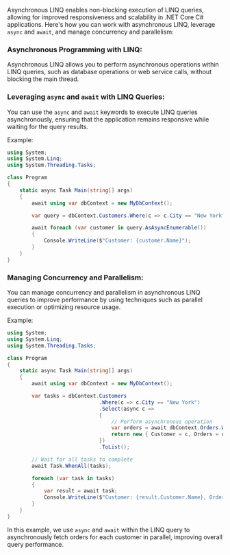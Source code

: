 Asynchronous LINQ enables non-blocking execution of LINQ queries, allowing for improved responsiveness and scalability in .NET Core C# applications. Here's how you can work with asynchronous LINQ, leverage `async` and `await`, and manage concurrency and parallelism:

### Asynchronous Programming with LINQ:

Asynchronous LINQ allows you to perform asynchronous operations within LINQ queries, such as database operations or web service calls, without blocking the main thread.

### Leveraging `async` and `await` with LINQ Queries:

You can use the `async` and `await` keywords to execute LINQ queries asynchronously, ensuring that the application remains responsive while waiting for the query results.

Example:

```csharp
using System;
using System.Linq;
using System.Threading.Tasks;

class Program
{
    static async Task Main(string[] args)
    {
        await using var dbContext = new MyDbContext();

        var query = dbContext.Customers.Where(c => c.City == "New York");

        await foreach (var customer in query.AsAsyncEnumerable())
        {
            Console.WriteLine($"Customer: {customer.Name}");
        }
    }
}
```

### Managing Concurrency and Parallelism:

You can manage concurrency and parallelism in asynchronous LINQ queries to improve performance by using techniques such as parallel execution or optimizing resource usage.

Example:

```csharp
using System;
using System.Linq;
using System.Threading.Tasks;

class Program
{
    static async Task Main(string[] args)
    {
        await using var dbContext = new MyDbContext();

        var tasks = dbContext.Customers
                              .Where(c => c.City == "New York")
                              .Select(async c =>
                              {
                                  // Perform asynchronous operation
                                  var orders = await dbContext.Orders.Where(o => o.CustomerId == c.Id).ToListAsync();
                                  return new { Customer = c, Orders = orders };
                              })
                              .ToList();

        // Wait for all tasks to complete
        await Task.WhenAll(tasks);

        foreach (var task in tasks)
        {
            var result = await task;
            Console.WriteLine($"Customer: {result.Customer.Name}, Order Count: {result.Orders.Count}");
        }
    }
}
```

In this example, we use `async` and `await` within the LINQ query to asynchronously fetch orders for each customer in parallel, improving overall query performance.